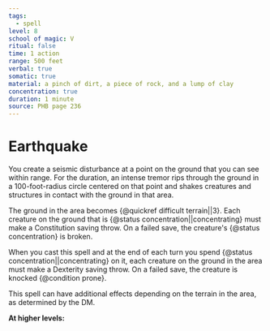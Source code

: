 ```yaml
---
tags:
  - spell
level: 8
school of magic: V
ritual: false
time: 1 action
range: 500 feet
verbal: true
somatic: true
material: a pinch of dirt, a piece of rock, and a lump of clay
concentration: true
duration: 1 minute
source: PHB page 236
---
```

# Earthquake
You create a seismic disturbance at a point on the ground that you can see within range. For the duration, an intense tremor rips through the ground in a 100-foot-radius circle centered on that point and shakes creatures and structures in contact with the ground in that area.

The ground in the area becomes {@quickref difficult terrain||3}. Each creature on the ground that is {@status concentration||concentrating} must make a Constitution saving throw. On a failed save, the creature's {@status concentration} is broken.

When you cast this spell and at the end of each turn you spend {@status concentration||concentrating} on it, each creature on the ground in the area must make a Dexterity saving throw. On a failed save, the creature is knocked {@condition prone}.

This spell can have additional effects depending on the terrain in the area, as determined by the DM.





**At higher levels:** 